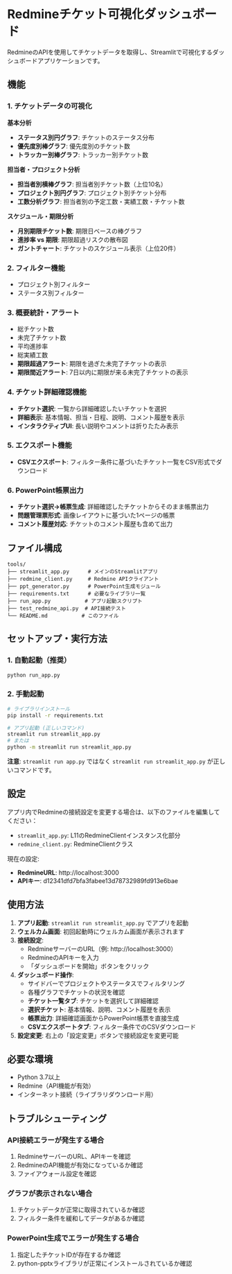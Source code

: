 # Redmineチケット可視化ダッシュボード

RedmineのAPIを使用してチケットデータを取得し、Streamlitで可視化するダッシュボードアプリケーションです。

## 機能

### 1. チケットデータの可視化
**基本分析**
- **ステータス別円グラフ**: チケットのステータス分布
- **優先度別棒グラフ**: 優先度別のチケット数
- **トラッカー別棒グラフ**: トラッカー別チケット数

**担当者・プロジェクト分析**
- **担当者別横棒グラフ**: 担当者別チケット数（上位10名）
- **プロジェクト別円グラフ**: プロジェクト別チケット分布
- **工数分析グラフ**: 担当者別の予定工数・実績工数・チケット数

**スケジュール・期限分析**
- **月別期限チケット数**: 期限日ベースの棒グラフ
- **進捗率 vs 期限**: 期限超過リスクの散布図
- **ガントチャート**: チケットのスケジュール表示（上位20件）

### 2. フィルター機能
- プロジェクト別フィルター
- ステータス別フィルター

### 3. 概要統計・アラート
- 総チケット数
- 未完了チケット数
- 平均進捗率
- 総実績工数
- **期限超過アラート**: 期限を過ぎた未完了チケットの表示
- **期限間近アラート**: 7日以内に期限が来る未完了チケットの表示

### 4. チケット詳細確認機能
- **チケット選択**: 一覧から詳細確認したいチケットを選択
- **詳細表示**: 基本情報、担当・日程、説明、コメント履歴を表示
- **インタラクティブUI**: 長い説明やコメントは折りたたみ表示

### 5. エクスポート機能
- **CSVエクスポート**: フィルター条件に基づいたチケット一覧をCSV形式でダウンロード

### 6. PowerPoint帳票出力
- **チケット選択→帳票生成**: 詳細確認したチケットからそのまま帳票出力
- **問題管理票形式**: 画像レイアウトに基づいた1ページの帳票
- **コメント履歴対応**: チケットのコメント履歴も含めて出力

## ファイル構成

```
tools/
├── streamlit_app.py      # メインのStreamlitアプリ
├── redmine_client.py     # Redmine APIクライアント
├── ppt_generator.py      # PowerPoint生成モジュール
├── requirements.txt      # 必要なライブラリ一覧
├── run_app.py           # アプリ起動スクリプト
├── test_redmine_api.py  # API接続テスト
└── README.md           # このファイル
```

## セットアップ・実行方法

### 1. 自動起動（推奨）
```bash
python run_app.py
```

### 2. 手動起動
```bash
# ライブラリインストール
pip install -r requirements.txt

# アプリ起動 (正しいコマンド)
streamlit run streamlit_app.py
# または
python -m streamlit run streamlit_app.py
```

**注意**: `streamlit run app.py` ではなく `streamlit run streamlit_app.py` が正しいコマンドです。

## 設定

アプリ内でRedmineの接続設定を変更する場合は、以下のファイルを編集してください：

- `streamlit_app.py`: L11のRedmineClientインスタンス化部分
- `redmine_client.py`: RedmineClientクラス

現在の設定:
- **RedmineURL**: http://localhost:3000
- **APIキー**: d12341dfd7bfa3fabee13d78732989fd913e6bae

## 使用方法

1. **アプリ起動**: `streamlit run streamlit_app.py` でアプリを起動
2. **ウェルカム画面**: 初回起動時にウェルカム画面が表示されます
3. **接続設定**: 
   - RedmineサーバーのURL（例: http://localhost:3000）
   - RedmineのAPIキーを入力
   - 「ダッシュボードを開始」ボタンをクリック
4. **ダッシュボード操作**:
   - サイドバーでプロジェクトやステータスでフィルタリング
   - 各種グラフでチケットの状況を確認
   - **チケット一覧タブ**: チケットを選択して詳細確認
   - **選択チケット**: 基本情報、説明、コメント履歴を表示
   - **帳票出力**: 詳細確認画面からPowerPoint帳票を直接生成
   - **CSVエクスポートタブ**: フィルター条件でのCSVダウンロード
5. **設定変更**: 右上の「設定変更」ボタンで接続設定を変更可能

## 必要な環境

- Python 3.7以上
- Redmine（API機能が有効）
- インターネット接続（ライブラリダウンロード用）

## トラブルシューティング

### API接続エラーが発生する場合
1. RedmineサーバーのURL、APIキーを確認
2. RedmineのAPI機能が有効になっているか確認
3. ファイアウォール設定を確認

### グラフが表示されない場合
1. チケットデータが正常に取得されているか確認
2. フィルター条件を緩和してデータがあるか確認

### PowerPoint生成でエラーが発生する場合
1. 指定したチケットIDが存在するか確認
2. python-pptxライブラリが正常にインストールされているか確認